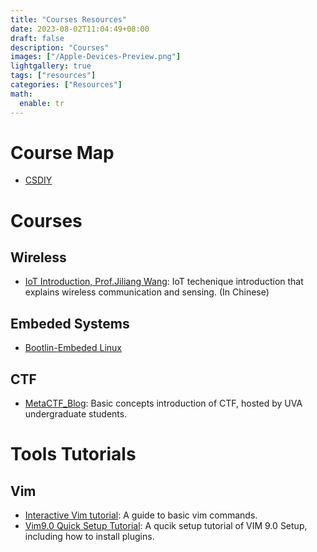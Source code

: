 ```yaml
---
title: "Courses Resources"
date: 2023-08-02T11:04:49+08:00
draft: false
description: "Courses"
images: ["/Apple-Devices-Preview.png"]
lightgallery: true
tags: ["resources"]
categories: ["Resources"]
math:
  enable: tr
---
```


# Course Map
- [CSDIY](https://csdiy.wiki/CS%E5%AD%A6%E4%B9%A0%E8%A7%84%E5%88%92/)


# Courses

## Wireless
- [IoT Introduction,  Prof.Jiliang Wang](https://iot-book.github.io/0_%E5%89%8D%E8%A8%802/): IoT techenique introduction that explains wireless communication and sensing. (In Chinese)

## Embeded Systems
- [Bootlin-Embeded Linux](https://bootlin.com/doc/training/embedded-linux/embedded-linux-slides.pdf)

## CTF
- [MetaCTF_Blog](https://blog.metactf.com/): Basic concepts introduction of CTF, hosted by UVA undergraduate students.


# Tools Tutorials
## Vim
- [Interactive Vim tutorial](https://www.openvim.com/): A guide to basic vim commands.
- [Vim9.0 Quick Setup Tutorial](https://www.youtube.com/watch?v=UuqhiaxlFDk): A qucik setup tutorial of VIM 9.0 Setup, including how to install plugins.